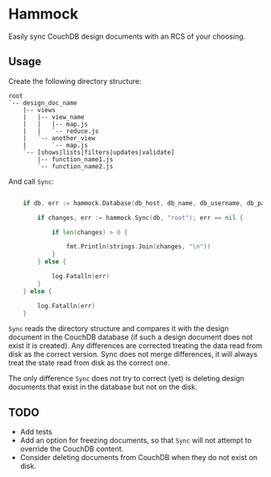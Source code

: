 # Hammock

Easily sync CouchDB design documents with an RCS of your choosing.

## Usage

Create the following directory structure:
```
root
`-- design_doc_name
    |-- views
    |   |-- view_name
    |   |   |-- map.js
    |   |   `-- reduce.js
    |   `-- another_view
    |       `-- map.js
    `-- [shows|lists|filters|updates|validate]
        |-- function_name1.js
        `-- function_name2.js
```
And call `Sync`:
```go

	if db, err := hammock.Database(db_host, db_name, db_username, db_password); err == nil {

		if changes, err := hammock.Sync(db, "root"); err == nil {

			if len(changes) > 0 {

				fmt.Println(strings.Join(changes, "\n"))
			}
		} else {

			log.Fatalln(err)
		}
	} else {

		log.Fatalln(err)
	}
```
`Sync` reads the directory structure and compares it with the design document in the CouchDB database (if such a design document does not exist it is created). Any differences are corrected treating the data read from disk as the correct version. Sync does not merge differences, it will always treat the state read from disk as the correct one.

The only difference `Sync` does not try to correct (yet) is deleting design documents that exist in the database but not on the disk.

## TODO
* Add tests
* Add an option for freezing documents, so that `Sync` will not attempt to override the CouchDB content.
* Consider deleting documents from CouchDB when they do not exist on disk.
